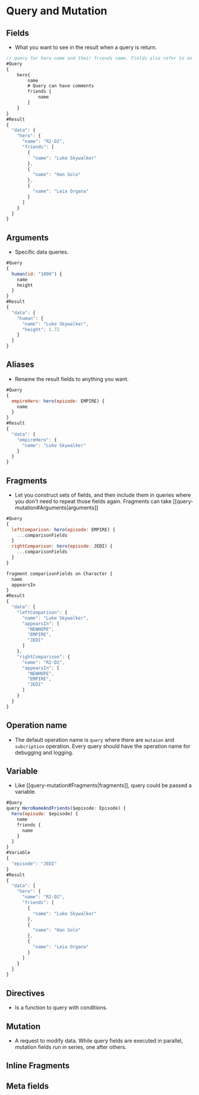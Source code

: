 # Query and Mutation
## Fields 
- What you want to see in the result when a query is return.
````js
// query for hero name and their friends name. Fields also refer to an object, with GraphQl queries can traverse related objects and their fields, letting client fetch lots of related data in one request, instead of serveral roundtrips as one would need in a classic REST architecture.
#Query
{
	hero{
		name
		# Query can have comments
		friends {
			name
		}
	}
}
#Result
{
  "data": {
    "hero": {
      "name": "R2-D2",
      "friends": [
        {
          "name": "Luke Skywalker"
        },
        {
          "name": "Han Solo"
        },
        {
          "name": "Leia Organa"
        }
      ]
    }
  }
}
````

## Arguments
- Specific data queries.

````js
#Query
{
  human(id: "1000") {
    name
    height
  }
}
#Result
{
  "data": {
    "human": {
      "name": "Luke Skywalker",
      "height": 1.72
    }
  }
}
````

## Aliases
- Rename the result fields to anything you want.

````js
#Query
{
  empireHero: hero(episode: EMPIRE) {
    name
  }
}
#Result
{
  "data": {
    "empireHero": {
      "name": "Luke Skywalker"
    }
  }
}
````

## Fragments
- Let you construct sets of fields, and then include them in queries where you don't need to repeat those fields again. Fragments can take [[query-mutation#Arguments|arguments]]

````js
#Query
{
  leftComparison: hero(episode: EMPIRE) {
    ...comparisonFields
  }
  rightComparison: hero(episode: JEDI) {
    ...comparisonFields
  }
}

fragment comparisonFields on Character {
  name
  appearsIn
}
#Result
{
  "data": {
    "leftComparison": {
      "name": "Luke Skywalker",
      "appearsIn": [
        "NEWHOPE",
        "EMPIRE",
        "JEDI"
      ]
    },
    "rightComparison": {
      "name": "R2-D2",
      "appearsIn": [
        "NEWHOPE",
        "EMPIRE",
        "JEDI"
      ]
    }
  }
}
````

## Operation name
- The default operation name is `query` where there are `mutaion` and `subcription` operation. Every query should have the operation name for debugging and logging.
## Variable
- Like [[query-mutation#Fragments|fragments]], query could be passed a variable.

```js
#Query
query HeroNameAndFriends($episode: Episode) {
  hero(episode: $episode) {
    name
    friends {
      name
    }
  }
}
#Variable
{
  "episode": "JEDI"
}
#Result
{
  "data": {
    "hero": {
      "name": "R2-D2",
      "friends": [
        {
          "name": "Luke Skywalker"
        },
        {
          "name": "Han Solo"
        },
        {
          "name": "Leia Organa"
        }
      ]
    }
  }
}
```
## Directives
- Is a function to query with conditions.
## Mutation
- A request to modify data. While query fields are executed in parallel, mutation fields run in series, one after others.
## Inline Fragments
## Meta fields